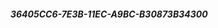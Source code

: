 ##### 36405CC6-7E3B-11EC-A9BC-B30873B34300
##### 
##### 
##### 
##### 
##### 
##### 
##### 
##### 
##### 
